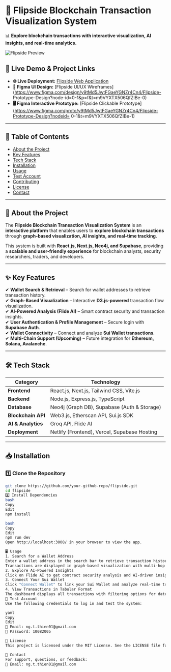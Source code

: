# 🚀 Flipside Blockchain Transaction Visualization System

📊 **Explore blockchain transactions with interactive visualization, AI insights, and real-time analytics.**  

![Flipside Preview](your-image-link-here)

## 🔗 Live Demo & Project Links
- **🌐 Live Deployment:** [Flipside Web Application](https://flipsidecrypto.netlify.app)
- **🎨 Figma UI Design:** [Flipside UI/UX Wireframes](https://www.figma.com/design/y9tMd5JwtFGaeYGNZr4Cn4/Flipside-
Prototype-Design?node-id=0-1&p=f&t=m9VYXTX506QfZIBe-0)
- **🖥️ Figma Interactive Prototype:** [Flipside Clickable Prototype](https://www.figma.com/proto/y9tMd5JwtFGaeYGNZr4Cn4/Flipside-Prototype-Design?nodeid=
0-1&t=m9VYXTX506QfZIBe-1)

---

## 📖 Table of Contents
- [About the Project](#about-the-project)
- [Key Features](#key-features)
- [Tech Stack](#tech-stack)
- [Installation](#installation)
- [Usage](#usage)
- [Test Account](#test-account)
- [Contributing](#contributing)
- [License](#license)
- [Contact](#contact)

---

## 📌 About the Project
The **Flipside Blockchain Transaction Visualization System** is an **interactive platform** that enables users to **explore blockchain transactions** through **graph-based visualization, AI insights, and real-time tracking**.

This system is built with **React.js, Next.js, Neo4j, and Supabase**, providing a **scalable and user-friendly experience** for blockchain analysts, security researchers, traders, and developers.

---

## ✨ Key Features
✔ **Wallet Search & Retrieval** – Search for wallet addresses to retrieve transaction history.  
✔ **Graph-Based Visualization** – Interactive **D3.js-powered** transaction flow visualization.  
✔ **AI-Powered Analysis (Flide AI)** – Smart contract security and transaction insights.  
✔ **User Authentication & Profile Management** – Secure login with **Supabase Auth**.  
✔ **Wallet Connectivity** – Connect and analyze **Sui Wallet transactions**.  
✔ **Multi-Chain Support (Upcoming)** – Future integration for **Ethereum, Solana, Avalanche**.  

---

## 🛠️ Tech Stack

| **Category**       | **Technology** |
|--------------------|--------------|
| **Frontend**      | React.js, Next.js, Tailwind CSS, Vite.js |
| **Backend**       | Node.js, Express.js, TypeScript |
| **Database**      | Neo4j (Graph DB), Supabase (Auth & Storage) |
| **Blockchain API** | Web3.js, Etherscan API, Sui.js SDK |
| **AI & Analytics** | Groq API, Flide AI |
| **Deployment**    | Netlify (Frontend), Vercel, Supabase Hosting |

---

## 📥 Installation

### 1️⃣ Clone the Repository
```bash
git clone https://github.com/your-github-repo/flipside.git
cd flipside
2️⃣ Install Dependencies
bash
Copy
Edit
npm install

bash
Copy
Edit
npm run dev
Open http://localhost:3000/ in your browser to view the app.

🖥️ Usage
1. Search for a Wallet Address
Enter a wallet address in the search bar to retrieve transaction history.
Transactions are displayed in graph-based visualization with multi-hop tracing.
2. Explore AI-Powered Insights
Click on Flide AI to get contract security analysis and AI-driven insights on wallet activity.
3. Connect Your Sui Wallet
Click "Connect Wallet" to link your Sui Wallet and analyze real-time transactions.
4. View Transactions in Tabular Format
The dashboard displays all transactions with filtering options for dates, amounts, and wallet activity.
🔑 Test Account
Use the following credentials to log in and test the system:

yaml
Copy
Edit
📧 Email: ng.t.thien01@gmail.com
🔑 Password: 10082005

📜 License
This project is licensed under the MIT License. See the LICENSE file for more details.

📩 Contact
For support, questions, or feedback:
📧 Email: ng.t.thien01@gmail.com
